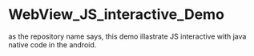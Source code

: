 # WebView_JS_interactive_Demo
as the repository name says, this demo illastrate JS interactive with java native code in the android.
